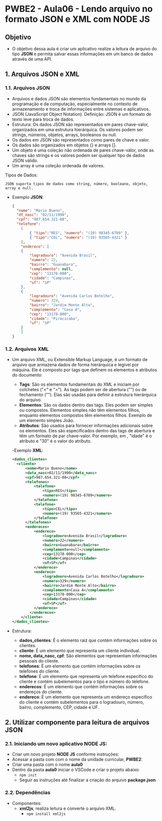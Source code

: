 # PWBE2 - Aula06 - Lendo arquivo no formato JSON e XML com NODE JS

## Objetivo
- O objetivo dessa aula é criar um aplicativo realize a leitura de arquivo do tipo **JSON** e permita salvar essas informações em um banco de dados através de uma API.

## 1. Arquivos JSON e XML
### 1.1. Arquivos JSON
- Arquivos e dados JSON são elementos fundamentais no mundo da programação e da computação, especialmente no contexto de armazenamento e troca de informações entre sistemas e aplicativos.
- JSON (JavaScript Object Notation). Definição: JSON é um formato de texto leve para troca de dados.
- Estrutura: Os dados JSON são representados em pares chave-valor, organizados em uma estrutura hierárquica. Os valores podem ser strings, números, objetos, arrays, booleanos ou null.
- Os dados em JSON são representados como pares de chave e valor.
- Os dados são organizados em objetos {} e arrays [].
- Um objeto é uma coleção não ordenada de pares chave-valor, onde as chaves são strings e os valores podem ser qualquer tipo de dados JSON válido.
- Um array é uma coleção ordenada de valores.

Tipos de Dados:

    JSON suporta tipos de dados como string, número, booleano, objeto, array e null.
  - Exemplo **JSON**: 
    ````JSON
    {
      "nome": "Mario Bueno",
      "dt_nasc": "02/11/1990",
      "cpf": "987.654.321-08",
      "telefone":
        [
            { "tipo":"RES", "numero": "(19) 98345-6789" },
            { "tipo":"CEL", "numero": "(19) 93565-4321" }
        ],
        "endereco": [
        {
            "logradouro": "Avenida Brasil",
            "numero": 22,
            "bairro": "Guanabara",
            "complemento": null,
            "cep": "13178-000",
            "cidade": "Campinas",
            "uf": "SP"
        },
        {
            "logradouro": "Avenida Carlos Botelho",
            "numero": 329,
            "bairro": "Jardim Monte Alto",
            "complemento": "Casa A",
            "cep": "13178-000",
            "cidade": "Piracicaba",
            "uf": "SP"
        }
        ]
    }
    ````
### 1.2. Arquivos XML
- Um arquivo XML, ou Extensible Markup Language, é um formato de arquivo que armazena dados de forma hierárquica e legível por máquina. Ele é composto por tags que definem os elementos e atributos do documento:
  - **Tags**: São os elementos fundamentais do XML e iniciam por colchetes ("<" e ">"). As tags podem ser de abertura ("<tag>") ou de fechamento ("</tag>"). Elas são usadas para definir a estrutura hierárquica do arquivo.
  - **Elementos**: São os dados dentro das tags. Eles podem ser simples ou compostos. Elementos simples não têm elementos filhos, enquanto elementos compostos têm elementos filhos. Exemplo de um elemento simples <nome>João</nome>.
  - **Atributos**: São usados para fornecer informações adicionais sobre os elementos. Eles são especificados dentro das tags de abertura e têm um formato de par chave-valor. Por exemplo, em <pessoa idade="30">, "idade" é o atributo e "30" é o valor do atributo.
  
  -Exemplo **XML**:
  ````XML
  <dados_clientes>
    <cliente>
        <nome>Mario Bueno</nome>
        <data_nasc>02/11/1990</data_nasc>
        <cpf>987.654.321-08</cpf>
        <telefones>
            <telefone>
                <tipo>RES</tipo>
                <numero>(19) 98345-6789</numero>
            </telefone>
            <telefone>
                <tipo>CEL</tipo>
                <numero>(19) 93565-4321</numero>
            </telefone>
        </telefones>
        <enderecos> 
            <endereco>
                <logradouro>Avenida Brasil</logradouro>
                <numero>22</numero>
                <bairro>Guanabara</bairro>
                <complemento>null</complemento>
                <cep>13178-000</cep>
                <cidade>Campinas</cidade>
                <uf>SP</uf>
            </endereco>
            <endereco>
                <logradouro>Avenida Carlos Botelho</logradouro>
                <numero>329</numero>
                <bairro>Jardim Monte Alto</bairro>
                <complemento>Casa A</complemento>
                <cep>13178-000</cep>
                <cidade>Campinas</cidade>
                <uf>SP</uf>
            </endereco>
          </enderecos>
      </cliente>
  </dados_clientes>
  ````
- Estrutura:
  - **dados_clientes**: É o elemento raiz que contém informações sobre os clientes.
  - **cliente**: É um elemento que representa um cliente individual.
  - **nome, data_nasc, cpf**: São elementos que representam informações pessoais do cliente.
  - **telefones**: É um elemento que contém informações sobre os telefones do cliente.
  - **telefone**: É um elemento que representa um telefone específico do cliente e contém subelementos para o tipo e número do telefone.
  - **enderecos**: É um elemento que contém informações sobre os endereços do cliente.
  - **endereco**: É um elemento que representa um endereço específico do cliente e contém subelementos para o logradouro, número, bairro, complemento, CEP, cidade e UF.

## 2. Utilizar componente para leitura de arquivos JSON
### 2.1. Iniciando um novo aplicativo NODE JS:
- Criar um novo projeto **NODE JS** conforme instruções:
- Acessar a pasta com com o nome da unidade curricular, **PWBE2**:
- Criar uma pasta com o nome **aula0**
- Dentro da pasta **aula0** iniciar o VSCode e criar o projeto abaixo:
    - `npm init` 
    - Seguir as instruções até finalizar a criação do arquivo **package.json**

### 2.2. Dependências
- Componentes:
  - **xml2js**, realiza leitura e converte o arquivo XML.
    - `npm install xml2js`  



